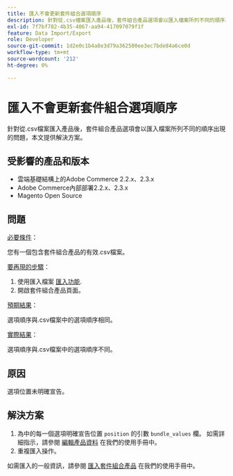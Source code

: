 ```yaml
---
title: 匯入不會更新套件組合選項順序
description: 針對從.csv檔案匯入產品後，套件組合產品選項會以匯入檔案所列不同的順序出現的問題，本文提供解決方案。
exl-id: 7f7bf782-4b35-4067-aa94-417097079f1f
feature: Data Import/Export
role: Developer
source-git-commit: 1d2e0c1b4a8e3d79a362500ee3ec7bde84a6ce0d
workflow-type: tm+mt
source-wordcount: '212'
ht-degree: 0%

---
```


# 匯入不會更新套件組合選項順序

針對從.csv檔案匯入產品後，套件組合產品選項會以匯入檔案所列不同的順序出現的問題，本文提供解決方案。

## 受影響的產品和版本

* 雲端基礎結構上的Adobe Commerce 2.2.x、2.3.x
* Adobe Commerce內部部署2.2.x、2.3.x
* Magento Open Source

## 問題

<u>必要條件</u>：

您有一個包含套件組合產品的有效.csv檔案。

<u>要再現的步驟</u>：

1. 使用匯入檔案 [匯入功能](https://docs.magento.com/m2/ee/user_guide/system/data-import.html).
1. 開啟套件組合產品頁面。

<u>預期結果</u>：

選項順序與.csv檔案中的選項順序相同。

<u>實際結果</u>：

選項順序與.csv檔案中的選項順序不同。

## 原因

選項位置未明確宣告。

## 解決方案

1. 為中的每一個選項明確宣告位置 `position` 的引數 `bundle_values` 欄。 如需詳細指示，請參閱 [編輯產品資料](https://docs.magento.com/m2/ee/user_guide/system/data-transfer-bundle-products.html#method-2-edit-the-product-data) 在我們的使用手冊中。
1. 重複匯入操作。

如需匯入的一般資訊，請參閱 [匯入套件組合產品](https://docs.magento.com/m2/ee/user_guide/system/data-transfer-bundle-products.html) 在我們的使用手冊中。
